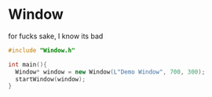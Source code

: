 # Window
for fucks sake, I know its bad

```cpp
#include "Window.h"

int main(){
  Window* window = new Window(L"Demo Window", 700, 300);
  startWindow(window);
}
```
